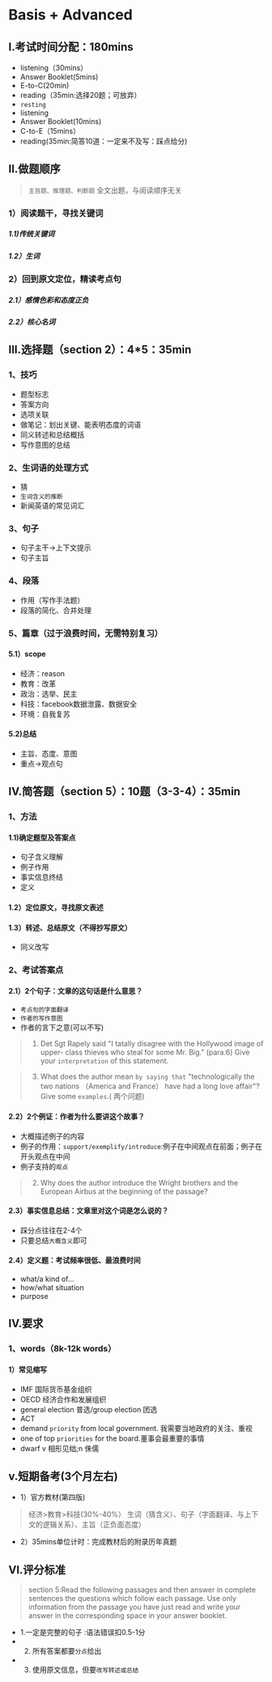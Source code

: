 # Basis + Advanced
## I.考试时间分配：180mins
- listening（30mins）
- Answer Booklet(5mins)
- E-to-C(20min)
- reading（35min:选择20题；可放弃）
- `resting`
- listening
- Answer Booklet(10mins)
- C-to-E（15mins）
- reading(35min:简答10道：一定来不及写：踩点给分)

## II.做题顺序
>  `主旨题、推理题、判断题` 全文出题，与阅读顺序无关
### 1）阅读题干，寻找关键词
##### 1.1)传统关键词
##### 1.2）生词
### 2）回到原文定位，精读考点句
##### 2.1）感情色彩和态度正负
##### 2.2）核心名词

## III.选择题（section 2）：4*5：35min
### 1、技巧 
- 题型标志
- 答案方向
- 选项关联
- 做笔记：划出关键、能表明态度的词语
- 同义转述和总结概括
- 写作意图的总结

### 2、生词语的处理方式
- 猜
- `生词含义的推断`
- 新闻英语的常见词汇

### 3、句子
- 句子主干->上下文提示
- 句子主旨

### 4、段落
- 作用（写作手法题）
- 段落的简化、合并处理

### 5、篇章（过于浪费时间，无需特别复习）
#### 5.1）scope
- 经济：reason
- 教育：改革
- 政治：选举、民主
- 科技：facebook数据泄露、数据安全
- 环境：自我复苏

#### 5.2)总结
- 主旨、态度、意图
- 重点->观点句


## IV.简答题（section 5）：10题（3-3-4）：35min
### 1、方法
#### 1.1)确定题型及答案点
- 句子含义理解
- 例子作用
- 事实信息终结
- 定义

#### 1.2）定位原文，寻找原文表述
#### 1.3）转述、总结原文（不得抄写原文）
- 同义改写

### 2、考试答案点
#### 2.1）2个句子：文章的这句话是什么意思？
- `考点句的字面翻译`
-  `作者的写作意图`
- 作者的言下之意(可以不写)
> 1. Det Sgt Rapely said "I tatally disagree with the Hollywood image of upper- class thieves who steal for some Mr. Big." (para.6) Give your `interpretation` of this statement.

> 3. What does the author mean `by saying that` "technologically the two nations （America and France） have had a long love affair"? Give some `examples`.( 两个问题)

#### 2.2）2个例证：作者为什么要讲这个故事？
- 大概描述例子的内容
- 例子的作用：`support/exemplify/introduce`:例子在中间观点在前面；例子在开头观点在中间
- 例子支持的`观点` 
> 2. Why does the author introduce the Wright brothers and the European Airbus at the beginning of the passage?


#### 2.3）事实信息总结：文章里对这个词是怎么说的？
- 踩分点往往在2-4个
- 只要总结`大概含义`即可

#### 2.4）定义题：考试频率很低、最浪费时间
- what/a kind of...
- how/what situation
- purpose

## IV.要求
### 1、words（8k-12k words）
#### 1）常见缩写
- IMF 国际货币基金组织
- OECD 经济合作和发展组织
- general election 普选/group election 团选
- ACT
- demand `priority` from local government. 我需要当地政府的关注、重视
- one of top `priorities` for the board.董事会最重要的事情
- dwarf v 相形见绌;n 侏儒

## v.短期备考(3个月左右)
- 1）官方教材(第四版)
> 经济>教育>科技(30%-40%） 
> 生词（猜含义）、句子（字面翻译、与上下文的逻辑关系）、主旨（正负面态度）
- 2）35mins单位计时：完成教材后的附录历年真题

## VI.评分标准
> section 5:Read the following passages and then answer in complete sentences the questions which follow each passage. Use only information from the passage you have just read and write your answer in the corresponding space in your answer booklet.

- 1.一定是完整的句子 :语法错误扣0.5-1分
- 2. 所有答案都要`分点`给出
- 3. 使用原文信息，但要`改写转述或总结`


